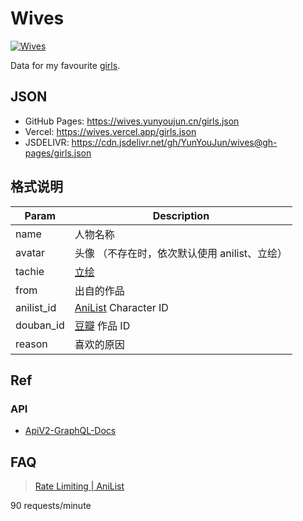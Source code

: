 # Wives

[![Wives](https://github.com/YunYouJun/wives/workflows/Wives/badge.svg)](https://wives.yunyoujun.cn/)

Data for my favourite [girls](https://www.yunyoujun.cn/girls/).

## JSON

- GitHub Pages: <https://wives.yunyoujun.cn/girls.json>
- Vercel: <https://wives.vercel.app/girls.json>
- JSDELIVR: <https://cdn.jsdelivr.net/gh/YunYouJun/wives@gh-pages/girls.json>

## 格式说明

| Param      | Description                                   |
| ---------- | --------------------------------------------- |
| name       | 人物名称                                      |
| avatar     | 头像 （不存在时，依次默认使用 anilist、立绘） |
| tachie     | [立绘](https://mzh.moegirl.org.cn/立绘)       |
| from       | 出自的作品                                    |
| anilist_id | [AniList](https://anilist.co/) Character ID   |
| douban_id  | [豆瓣](https://www.douban.com/) 作品 ID       |
| reason     | 喜欢的原因                                    |

## Ref

### API

- [ApiV2-GraphQL-Docs](https://github.com/AniList/ApiV2-GraphQL-Docs)

## FAQ

> [Rate Limiting | AniList](https://anilist.gitbook.io/anilist-apiv2-docs/overview/rate-limiting)

90 requests/minute
